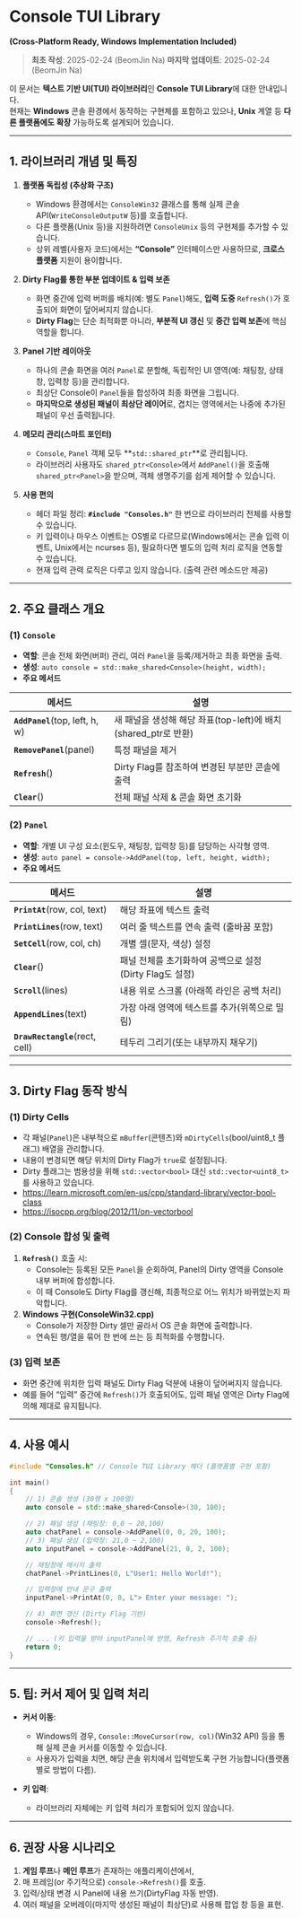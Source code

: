 # **Console TUI Library**  
**(Cross-Platform Ready, Windows Implementation Included)**  

> **최초 작성**: 2025-02-24 (BeomJin Na)
> **마지막 업데이트**: 2025-02-24 (BeomJin Na)

이 문서는 **텍스트 기반 UI(TUI) 라이브러리**인 **Console TUI Library**에 대한 안내입니다.  
현재는 **Windows** 콘솔 환경에서 동작하는 구현체를 포함하고 있으나, **Unix** 계열 등 **다른 플랫폼에도 확장** 가능하도록 설계되어 있습니다.

---

## **1. 라이브러리 개념 및 특징**

1. **플랫폼 독립성 (추상화 구조)**  
   - Windows 환경에서는 `ConsoleWin32` 클래스를 통해 실제 콘솔 API(`WriteConsoleOutputW` 등)를 호출합니다.  
   - 다른 플랫폼(Unix 등)을 지원하려면 `ConsoleUnix` 등의 구현체를 추가할 수 있습니다.  
   - 상위 레벨(사용자 코드)에서는 **“Console”** 인터페이스만 사용하므로, **크로스 플랫폼** 지원이 용이합니다.

2. **Dirty Flag를 통한 부분 업데이트 & 입력 보존**  
   - 화면 중간에 입력 버퍼를 배치(예: 별도 `Panel`)해도, **입력 도중** `Refresh()`가 호출되어 화면이 덮어써지지 않습니다.  
   - **Dirty Flag**는 단순 최적화뿐 아니라, **부분적 UI 갱신** 및 **중간 입력 보존**에 핵심 역할을 합니다.

3. **Panel 기반 레이아웃**  
   - 하나의 콘솔 화면을 여러 `Panel`로 분할해, 독립적인 UI 영역(예: 채팅창, 상태창, 입력창 등)을 관리합니다.  
   - 최상단 Console이 `Panel`들을 합성하여 최종 화면을 그립니다.  
   - **마지막으로 생성된 패널이 최상단 레이어**로, 겹치는 영역에서는 나중에 추가된 패널이 우선 출력됩니다.

4. **메모리 관리(스마트 포인터)**  
   - `Console`, `Panel` 객체 모두 **`std::shared_ptr`**로 관리됩니다.  
   - 라이브러리 사용자도 `shared_ptr<Console>`에서 `AddPanel()`을 호출해 `shared_ptr<Panel>`을 받으며, 객체 생명주기를 쉽게 제어할 수 있습니다.

5. **사용 편의**  
   - 헤더 파일 정리: **`#include "Consoles.h"`** 한 번으로 라이브러리 전체를 사용할 수 있습니다.  
   - 키 입력이나 마우스 이벤트는 OS별로 다르므로(Windows에서는 콘솔 입력 이벤트, Unix에서는 ncurses 등), 필요하다면 별도의 입력 처리 로직을 연동할 수 있습니다.
   - 현재 입력 관력 로직은 다루고 있지 않습니다. (출력 관련 메소드만 제공)

---

## **2. 주요 클래스 개요**

### **(1) `Console`**

- **역할**: 콘솔 전체 화면(버퍼) 관리, 여러 `Panel`을 등록/제거하고 최종 화면을 출력.  
- **생성**: `auto console = std::make_shared<Console>(height, width);`  
- **주요 메서드**  

| 메서드                       | 설명                                                   |
|-----------------------------|--------------------------------------------------------|
| **`AddPanel`**(top, left, h, w) | 새 패널을 생성해 해당 좌표(top-left)에 배치 (shared_ptr로 반환) |
| **`RemovePanel`**(panel)       | 특정 패널을 제거                                     |
| **`Refresh`**()                | Dirty Flag를 참조하여 변경된 부분만 콘솔에 출력       |
| **`Clear`**()                  | 전체 패널 삭제 & 콘솔 화면 초기화                    |

### **(2) `Panel`**

- **역할**: 개별 UI 구성 요소(윈도우, 채팅창, 입력창 등)를 담당하는 사각형 영역.  
- **생성**: `auto panel = console->AddPanel(top, left, height, width);`  
- **주요 메서드**  

| 메서드                             | 설명                                                              |
|-----------------------------------|-------------------------------------------------------------------|
| **`PrintAt`**(row, col, text)     | 해당 좌표에 텍스트 출력                                           |
| **`PrintLines`**(row, text)       | 여러 줄 텍스트를 연속 출력 (줄바꿈 포함)                          |
| **`SetCell`**(row, col, ch)       | 개별 셀(문자, 색상) 설정                                          |
| **`Clear`**()                     | 패널 전체를 초기화하여 공백으로 설정 (Dirty Flag도 설정)          |
| **`Scroll`**(lines)               | 내용 위로 스크롤 (아래쪽 라인은 공백 처리)                        |
| **`AppendLines`**(text)           | 가장 아래 영역에 텍스트를 추가(위쪽으로 밀림)                     |
| **`DrawRectangle`**(rect, cell)   | 테두리 그리기(또는 내부까지 채우기)                               |

---

## **3. Dirty Flag 동작 방식**

### **(1) Dirty Cells**

- 각 패널(`Panel`)은 내부적으로 `mBuffer`(콘텐츠)와 `mDirtyCells`(bool/uint8_t 플래그) 배열을 관리합니다.  
- 내용이 변경되면 해당 위치의 Dirty Flag가 `true`로 설정됩니다.
- Dirty 플래그는 범용성을 위해 `std::vector<bool>` 대신 `std::vector<uint8_t>`를 사용하고 있습니다.
- https://learn.microsoft.com/en-us/cpp/standard-library/vector-bool-class
- https://isocpp.org/blog/2012/11/on-vectorbool

### **(2) Console 합성 및 출력**

1. **`Refresh()`** 호출 시:  
   - Console는 등록된 모든 `Panel`을 순회하여, Panel의 Dirty 영역을 Console 내부 버퍼에 합성합니다.  
   - 이 때 Console도 Dirty Flag를 갱신해, 최종적으로 어느 위치가 바뀌었는지 파악합니다.
2. **Windows 구현(ConsoleWin32.cpp)**  
   - Console가 저장한 Dirty 셀만 골라서 OS 콘솔 화면에 출력합니다.  
   - 연속된 행/열을 묶어 한 번에 쓰는 등 최적화를 수행합니다.

### **(3) 입력 보존**

- 화면 중간에 위치한 입력 패널도 Dirty Flag 덕분에 내용이 덮어써지지 않습니다.  
- 예를 들어 “입력” 중간에 `Refresh()`가 호출되어도, 입력 패널 영역은 Dirty Flag에 의해 제대로 유지됩니다.

---

## **4. 사용 예시**

```cpp
#include "Consoles.h" // Console TUI Library 헤더 (플랫폼별 구현 포함)

int main()
{
    // 1) 콘솔 생성 (30행 x 100열)
    auto console = std::make_shared<Console>(30, 100);

    // 2) 패널 생성 (채팅창: 0,0 ~ 20,100)
    auto chatPanel = console->AddPanel(0, 0, 20, 100);
    // 3) 패널 생성 (입력창: 21,0 ~ 2,100)
    auto inputPanel = console->AddPanel(21, 0, 2, 100);

    // 채팅창에 메시지 출력
    chatPanel->PrintLines(0, L"User1: Hello World!");

    // 입력창에 안내 문구 출력
    inputPanel->PrintAt(0, 0, L"> Enter your message: ");

    // 4) 화면 갱신 (Dirty Flag 기반)
    console->Refresh();

    // ... (키 입력을 받아 inputPanel에 반영, Refresh 주기적 호출 등)
    return 0;
}
```

---

## **5. 팁: 커서 제어 및 입력 처리**

- **커서 이동**:  
  - Windows의 경우, `Console::MoveCursor(row, col)`(Win32 API) 등을 통해 실제 콘솔 커서를 이동할 수 있습니다.  
  - 사용자가 입력을 치면, 해당 콘솔 위치에서 입력받도록 구현 가능합니다(플랫폼별로 방법이 다름).

- **키 입력**:  
  - 라이브러리 자체에는 키 입력 처리가 포함되어 있지 않습니다.  

---

## **6. 권장 사용 시나리오**

1. **게임 루프**나 **메인 루프**가 존재하는 애플리케이션에서,  
2. 매 프레임(or 주기적으로) `console->Refresh()`를 호출.  
3. 입력/상태 변경 시 Panel에 내용 쓰기(DirtyFlag 자동 반영).  
4. 여러 패널을 오버레이(마지막 생성된 패널이 최상단)로 사용해 팝업 창 등을 표현.